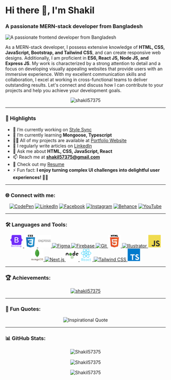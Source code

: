 # Hi there 👋, I'm Shakil

### A passionate MERN-stack developer from Bangladesh

![A passionate frontend developer from Bangladesh](https://i.ibb.co.com/rcBrrzd/Black-and-Yellow-Web-Developer-Linked-In-Banner-1.png)

As a MERN-stack developer, I possess extensive knowledge of **HTML, CSS, JavaScript, Bootstrap, and Tailwind CSS**, and can create responsive web designs. Additionally, I am proficient in **ES6, React JS, Node JS, and Express JS**. My work is characterized by a strong attention to detail and a focus on developing visually appealing websites that provide users with an immersive experience. With my excellent communication skills and collaboration, I excel at working in cross-functional teams to deliver outstanding results. Let's connect and discuss how I can contribute to your projects and help you achieve your development goals.

<p align="center"> <img src="https://komarev.com/ghpvc/?username=shakil57375&label=Profile%20views&color=0e75b6&style=flat" alt="shakil57375" /> </p>

---

### 🌟 Highlights
- 🔭 I’m currently working on [Style Sync](https://style-sync-client.vercel.app/)
- 🌱 I’m currently learning **Mongoose, Typescript**
- 👨‍💻 All of my projects are available at [Portfolio Website](https://shakil57375-portfolio.netlify.app/)
- 📝 I regularly write articles on [LinkedIn](https://www.linkedin.com/in/shakil-hossian-757817263/)
- 💬 Ask me about **HTML, CSS, JavaScript, React**
- 📫 Reach me at **shakil57375@gmail.com**
- 📄 Check out my [Resume](https://drive.google.com/file/d/1kGri4ATYHcXqJq7zcGthxx6gUjOjSGMe/view?usp=sharing)
- ⚡ Fun fact: **I enjoy turning complex UI challenges into delightful user experiences! 🚀✨**

---

### 🌐 Connect with me:

<p align="center">
<a href="https://codepen.io/https://codepen.io/shakil-hossain-the-bashful" target="blank"><img src="https://raw.githubusercontent.com/rahuldkjain/github-profile-readme-generator/master/src/images/icons/Social/codepen.svg" alt="CodePen" height="30" width="40" /></a>
<a href="https://www.linkedin.com/in/shakil-hossian-757817263/" target="blank"><img src="https://raw.githubusercontent.com/rahuldkjain/github-profile-readme-generator/master/src/images/icons/Social/linked-in-alt.svg" alt="LinkedIn" height="30" width="40" /></a>
<a href="https://web.facebook.com/profile.php?id=100056182026221" target="blank"><img src="https://raw.githubusercontent.com/rahuldkjain/github-profile-readme-generator/master/src/images/icons/Social/facebook.svg" alt="Facebook" height="30" width="40" /></a>
<a href="https://instagram.com/shakil57375" target="blank"><img src="https://raw.githubusercontent.com/rahuldkjain/github-profile-readme-generator/master/src/images/icons/Social/instagram.svg" alt="Instagram" height="30" width="40" /></a>
<a href="https://www.behance.net/shakilhossain57375" target="blank"><img src="https://raw.githubusercontent.com/rahuldkjain/github-profile-readme-generator/master/src/images/icons/Social/behance.svg" alt="Behance" height="30" width="40" /></a>
<a href="https://www.youtube.com/@shakilhossain5068" target="blank"><img src="https://raw.githubusercontent.com/rahuldkjain/github-profile-readme-generator/master/src/images/icons/Social/youtube.svg" alt="YouTube" height="30" width="40" /></a>
</p>

---

### 🛠️ Languages and Tools:

<p align="center"> 
  <a href="https://getbootstrap.com" target="_blank" rel="noreferrer"> <img src="https://raw.githubusercontent.com/devicons/devicon/master/icons/bootstrap/bootstrap-plain-wordmark.svg" alt="Bootstrap" width="40" height="40"/> </a> 
  <a href="https://www.w3schools.com/css/" target="_blank" rel="noreferrer"> <img src="https://raw.githubusercontent.com/devicons/devicon/master/icons/css3/css3-original-wordmark.svg" alt="CSS3" width="40" height="40"/> </a> 
  <a href="https://expressjs.com" target="_blank" rel="noreferrer"> <img src="https://raw.githubusercontent.com/devicons/devicon/master/icons/express/express-original-wordmark.svg" alt="Express.js" width="40" height="40"/> </a>
  <a href="https://www.figma.com/" target="_blank" rel="noreferrer"> <img src="https://www.vectorlogo.zone/logos/figma/figma-icon.svg" alt="Figma" width="40" height="40"/> </a>
  <a href="https://firebase.google.com/" target="_blank" rel="noreferrer"> <img src="https://www.vectorlogo.zone/logos/firebase/firebase-icon.svg" alt="Firebase" width="40" height="40"/> </a> 
  <a href="https://git-scm.com/" target="_blank" rel="noreferrer"> <img src="https://www.vectorlogo.zone/logos/git-scm/git-scm-icon.svg" alt="Git" width="40" height="40"/> </a> 
  <a href="https://www.w3.org/html/" target="_blank" rel="noreferrer"> <img src="https://raw.githubusercontent.com/devicons/devicon/master/icons/html5/html5-original-wordmark.svg" alt="HTML5" width="40" height="40"/> </a> 
  <a href="https://www.adobe.com/in/products/illustrator.html" target="_blank" rel="noreferrer"> <img src="https://www.vectorlogo.zone/logos/adobe_illustrator/adobe_illustrator-icon.svg" alt="Illustrator" width="40" height="40"/> </a> 
  <a href="https://developer.mozilla.org/en-US/docs/Web/JavaScript" target="_blank" rel="noreferrer"> <img src="https://raw.githubusercontent.com/devicons/devicon/master/icons/javascript/javascript-original.svg" alt="JavaScript" width="40" height="40"/> </a> 
  <a href="https://www.mongodb.com/" target="_blank" rel="noreferrer"> <img src="https://raw.githubusercontent.com/devicons/devicon/master/icons/mongodb/mongodb-original-wordmark.svg" alt="MongoDB" width="40" height="40"/> </a> 
  <a href="https://nextjs.org/" target="_blank" rel="noreferrer"> <img src="https://cdn.worldvectorlogo.com/logos/nextjs-2.svg" alt="Next.js" width="40" height="40"/> </a> 
  <a href="https://nodejs.org" target="_blank" rel="noreferrer"> <img src="https://raw.githubusercontent.com/devicons/devicon/master/icons/nodejs/nodejs-original-wordmark.svg" alt="Node.js" width="40" height="40"/> </a> 
  <a href="https://reactjs.org/" target="_blank" rel="noreferrer"> <img src="https://raw.githubusercontent.com/devicons/devicon/master/icons/react/react-original-wordmark.svg" alt="React" width="40" height="40"/> </a> 
  <a href="https://tailwindcss.com/" target="_blank" rel="noreferrer"> <img src="https://www.vectorlogo.zone/logos/tailwindcss/tailwindcss-icon.svg" alt="Tailwind CSS" width="40" height="40"/> </a> 
  <a href="https://www.typescriptlang.org/" target="_blank" rel="noreferrer"> <img src="https://raw.githubusercontent.com/devicons/devicon/master/icons/typescript/typescript-original.svg" alt="TypeScript" width="40" height="40"/> </a> 
</p>

---

### 🏆 Achievements:
<p align="center">
  <a href="https://github.com/ryo-ma/github-profile-trophy"><img src="https://github-profile-trophy.vercel.app/?username=shakil57375&theme=dracula&row=1&column=6" alt="shakil57375" /></a>
</p>

---

### 🎨 Fun Quotes:
<p align="center">
  <img src="https://quotes-github-readme.vercel.app/api?type=horizontal&theme=radical" alt="Inspirational Quote">
</p>

---

### 📊 GitHub Stats:
<p align="center">
  <img align="center" src="https://github-readme-stats.vercel.app/api?username=Shakil57375&show_icons=true&locale=en&theme=radical" alt="Shakil57375" />
</p>
<p align="center">
  <img align="center" src="https://github-readme-stats.vercel.app/api/top-langs?username=Shakil57375&show_icons=true&locale=en&layout=compact&theme=radical" alt="Shakil57375" />
</p>

<p align="center">
  <img align="center" src="https://github-readme-streak-stats.herokuapp.com/?user=Shakil57375&theme=radical" alt="Shakil57375" />
</p>

